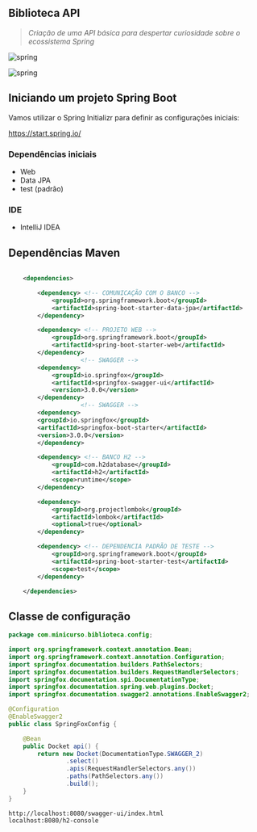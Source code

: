 ## Biblioteca API
> *Criação de uma API básica para despertar curiosidade sobre o ecossistema Spring*

![spring](https://github.com/martaago/assets/blob/main/spring.png)


![spring]([https://github.com/martaago/assets/blob/main/spring.png](https://raw.githubusercontent.com/Oficina-spring/biblioteca-api/develop_v2/src/main/java/com/minicurso/biblioteca/doc/diagrama.png))

## Iniciando um projeto Spring Boot

Vamos utilizar o Spring Initializr para definir as configurações iniciais:

https://start.spring.io/

### Dependências iniciais
- Web
- Data JPA
- test (padrão)

### IDE
- IntelliJ IDEA

## Dependências Maven

```xml

	<dependencies>

		<dependency> <!-- COMUNICAÇÃO COM O BANCO -->
			<groupId>org.springframework.boot</groupId>
			<artifactId>spring-boot-starter-data-jpa</artifactId>
		</dependency>

		<dependency> <!-- PROJETO WEB -->
			<groupId>org.springframework.boot</groupId>
			<artifactId>spring-boot-starter-web</artifactId>
		</dependency>
					<!-- SWAGGER -->
		<dependency>
			<groupId>io.springfox</groupId>
			<artifactId>springfox-swagger-ui</artifactId>
			<version>3.0.0</version>
		</dependency>
					<!-- SWAGGER -->
		<dependency>
		<groupId>io.springfox</groupId>
		<artifactId>springfox-boot-starter</artifactId>
		<version>3.0.0</version>
		</dependency>

		<dependency> <!-- BANCO H2 -->
			<groupId>com.h2database</groupId>
			<artifactId>h2</artifactId>
			<scope>runtime</scope>
		</dependency>

		<dependency>
			<groupId>org.projectlombok</groupId>
			<artifactId>lombok</artifactId>
			<optional>true</optional>
		</dependency>

		<dependency> <!-- DEPENDENCIA PADRÃO DE TESTE -->
			<groupId>org.springframework.boot</groupId>
			<artifactId>spring-boot-starter-test</artifactId>
			<scope>test</scope>
		</dependency>

	</dependencies>

```

## Classe de configuração 

```java
package com.minicurso.biblioteca.config;

import org.springframework.context.annotation.Bean;
import org.springframework.context.annotation.Configuration;
import springfox.documentation.builders.PathSelectors;
import springfox.documentation.builders.RequestHandlerSelectors;
import springfox.documentation.spi.DocumentationType;
import springfox.documentation.spring.web.plugins.Docket;
import springfox.documentation.swagger2.annotations.EnableSwagger2;

@Configuration
@EnableSwagger2
public class SpringFoxConfig {

    @Bean
    public Docket api() {
        return new Docket(DocumentationType.SWAGGER_2)
                .select()
                .apis(RequestHandlerSelectors.any())
                .paths(PathSelectors.any())
                .build();
    }
}
```

    http://localhost:8080/swagger-ui/index.html
    localhost:8080/h2-console
